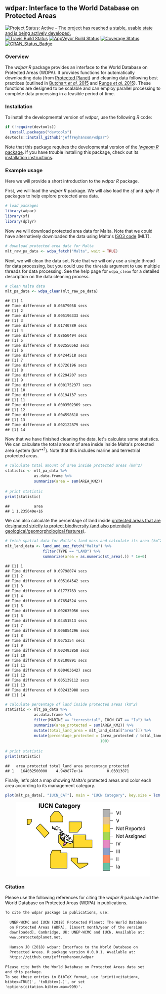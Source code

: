 
<!--- README.md is generated from README.Rmd. Please edit that file -->
wdpar: Interface to the World Database on Protected Areas
---------------------------------------------------------

[![Project Status: Active – The project has reached a stable, usable state and is being actively developed.](http://www.repostatus.org/badges/latest/active.svg)](http://www.repostatus.org/#active) [![Travis Build Status](https://img.shields.io/travis/jeffreyhanson/wdpar/master.svg?label=Mac%20OSX%20%26%20Linux)](https://travis-ci.org/jeffreyhanson/wdpar) [![AppVeyor Build Status](https://img.shields.io/appveyor/ci/jeffreyhanson/wdpa/master.svg?label=Windows)](https://ci.appveyor.com/project/jeffreyhanson/wdpar) [![Coverage Status](https://codecov.io/github/jeffreyhanson/wdpa/coverage.svg?branch=master)](https://codecov.io/github/jeffreyhanson/wdpar?branch=master) [![CRAN\_Status\_Badge](http://www.r-pkg.org/badges/version/wdpa)](https://CRAN.R-project.org/package=wdpar)

### Overview

The *wdpar R* package provides an interface to the World Database on Protected Areas (WDPA). It provides functions for automatically downloading data (from [Protected Planet](http://protectedplanet.net)) and cleaning data following best practices (outlined in [Butchart *et al.* 2015](https://dx.doi.org/10.1111/conl.12158) and [Runge *et al.* 2015](https://dx.doi.org/10.1126/science.aac9180)). These functions are designed to be scalable and can employ parallel processing to complete data processing in a feasible period of time.

### Installation

To install the developmental version of *wdpar*, use the following *R* code:

``` r
if (!require(devtools))
  install.packages("devtools")
devtools::install_github("jeffreyhanson/wdpar")
```

Note that this package requires the developmental version of the [*lwgeom R* package](https://github.com/r-spatial/lwgeom). If you have trouble installing this package, check out its [installation instructions](https://github.com/r-spatial/lwgeom).

### Example usage

Here we will provide a short introduction to the *wdpar R* package.

First, we will load the *wdpar R* package. We will also load the *sf* and *dplyr R* packages to help explore protected area data.

``` r
# load packages
library(wdpar)
library(sf)
library(dplyr)
```

Now we will download protected area data for Malta. Note that we could have alternatively downloaded the data using Malta's [ISO3 code](https://en.wikipedia.org/wiki/ISO_3166-1_alpha-3) (MLT).

``` r
# download protected area data for Malta
mlt_raw_pa_data <- wdpa_fetch("Malta", wait = TRUE)
```

Next, we will clean the data set. Note that we will only use a single thread for data processing, but you could use the `threads` argument to use multiple threads for data processing. See the help page for `wdpa_clean` for a detailed description on the data cleaning process.

``` r
# clean Malta data
mlt_pa_data <- wdpa_clean(mlt_raw_pa_data)
```

    ## [1] 1
    ## Time difference of 0.06679058 secs
    ## [1] 2
    ## Time difference of 0.005196333 secs
    ## [1] 3
    ## Time difference of 0.01740789 secs
    ## [1] 4
    ## Time difference of 0.08650494 secs
    ## [1] 5
    ## Time difference of 0.002556562 secs
    ## [1] 6
    ## Time difference of 0.04244518 secs
    ## [1] 7
    ## Time difference of 0.03726196 secs
    ## [1] 8
    ## Time difference of 0.02294207 secs
    ## [1] 9
    ## Time difference of 0.0001752377 secs
    ## [1] 10
    ## Time difference of 0.08194137 secs
    ## [1] 11
    ## Time difference of 0.0003502369 secs
    ## [1] 12
    ## Time difference of 0.004598618 secs
    ## [1] 13
    ## Time difference of 0.002122879 secs
    ## [1] 14

Now that we have finished cleaning the data, let's calculate some statistics. We can calculate the total amount of area inside inside Malta's protected area system (km**<sup>2</sup>). Note that this includes marine and terrestrial protected areas.

``` r
# calculate total amount of area inside protected areas (km^2)
statistic <- mlt_pa_data %>%
             as.data.frame %>%
             summarize(area = sum(AREA_KM2))

# print statistic
print(statistic)
```

    ##           area
    ## 1 1.235649e+16

We can also calculate the percentage of land inside [protected areas that are designated strictly to protect biodiversity (and also potentially geological/geomorphological features)](https://www.iucn.org/theme/protected-areas/about/protected-area-categories).

``` r
# fetch spatial data for Malta's land mass and calculate its area (km^2)
mlt_land_data <- land_and_eez_fetch("Malta") %>%
                 filter(TYPE == "LAND") %>%
                 summarize(area = as.numeric(st_area(.)) * 1e+6)
```

    ## [1] 1
    ## Time difference of 0.09798074 secs
    ## [1] 2
    ## Time difference of 0.005104542 secs
    ## [1] 3
    ## Time difference of 0.01773763 secs
    ## [1] 4
    ## Time difference of 0.07654524 secs
    ## [1] 5
    ## Time difference of 0.002635956 secs
    ## [1] 6
    ## Time difference of 0.04451513 secs
    ## [1] 7
    ## Time difference of 0.006854296 secs
    ## [1] 8
    ## Time difference of 0.0675354 secs
    ## [1] 9
    ## Time difference of 0.002493858 secs
    ## [1] 10
    ## Time difference of 0.08100891 secs
    ## [1] 11
    ## Time difference of 0.0004036427 secs
    ## [1] 12
    ## Time difference of 0.005139112 secs
    ## [1] 13
    ## Time difference of 0.002413988 secs
    ## [1] 14

``` r
# calculate percentage of land inside protected areas (km^2)
statistic <- mlt_pa_data %>%
             as.data.frame %>%
             filter(MARINE == "terrestrial", IUCN_CAT == "Ia") %>%
             summarize(area_protected = sum(AREA_KM2)) %>%
             mutate(total_land_area = mlt_land_data[["area"]]) %>%
             mutate(percentage_protected = (area_protected / total_land_area) *
                                           100)

# print statistic
print(statistic)
```

    ##   area_protected total_land_area percentage_protected
    ## 1   164032500000    4.949877e+14           0.03313871

Finally, let's plot a map showing Malta's protected areas and color each area according to its management category.

``` r
plot(mlt_pa_data[, "IUCN_CAT"], main = "IUCN Category", key.size = lcm("4"))
```

<img src="man/figures/README-unnamed-chunk-9-1.png" style="display: block; margin: auto;" />

### Citation

Please use the following references for citing the *wdpar R* package and the World Database on Protected Areas (WDPA) in publications.


    To cite the wdpar package in publications, use:

      UNEP-WCMC and IUCN (2018) Protected Planet: The World Database
      on Protected Areas (WDPA), [insert month/year of the version
      downloaded], Cambridge, UK: UNEP-WCMC and IUCN. Available at:
      www.protectedplanet.net.

      Hanson JO (2018) wdpar: Interface to the World Database on
      Protected Areas. R package version 0.0.0.1. Available at:
      https://github.com/jeffreyhanson/wdpar

    Please cite both the World Database on Protected Areas data set
    and this package.
    To see these entries in BibTeX format, use 'print(<citation>,
    bibtex=TRUE)', 'toBibtex(.)', or set
    'options(citation.bibtex.max=999)'.
